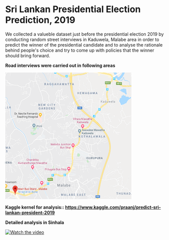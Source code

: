 # Sri Lankan Presidential Election Prediction, 2019
We collected a valueble dataset just before the presidential election 2019 by conducting random street interviews in Kaduwela, Malabe area in order to predict the winner of the presidential candidate and to analyse the rationale behind people's choice and try to come up with policies that the winner should bring forward.

**Road interviews were carried out in following areas**

<img src="https://github.com/PraAnj/srilanka-election-prediction-2019/blob/master/figures/FaceToFace_DataGatteredAreas.PNG" alt="Areas where Road interviews were done" width="400" height="400">

**Kaggle kernel for analysis::  https://www.kaggle.com/praanj/predict-sri-lankan-president-2019**

**Detailed analysis in Sinhala**

[![Watch the video](https://img.youtube.com/vi/30_2Gm-YtHk/hqdefault.jpg)](https://youtu.be/30_2Gm-YtHk)
